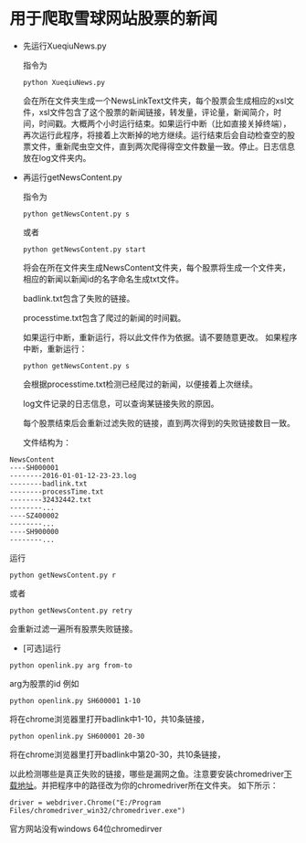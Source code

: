 # 用于爬取雪球网站股票的新闻

* 先运行XueqiuNews.py

	指令为

	```
	python XueqiuNews.py
	```

	会在所在文件夹生成一个NewsLinkText文件夹，每个股票会生成相应的xsl文件，xsl文件包含了这个股票的新闻链接，转发量，评论量，新闻简介，时间，时间戳。大概两个小时运行结束。如果运行中断（比如直接关掉终端），再次运行此程序，将接着上次断掉的地方继续。运行结束后会自动检查空的股票文件，重新爬虫空文件，直到两次爬得得空文件数量一致。停止。日志信息放在log文件夹内。

* 再运行getNewsContent.py

	指令为

	```
	python getNewsContent.py s
	```

	或者

	```
	python getNewsContent.py start
	```

	将会在所在文件夹生成NewsContent文件夹，每个股票将生成一个文件夹，相应的新闻以新闻id的名字命名生成txt文件。

	badlink.txt包含了失败的链接。

	processtime.txt包含了爬过的新闻的时间戳。

	如果运行中断，重新运行，将以此文件作为依据。请不要随意更改。
	如果程序中断，重新运行：

	```
	python getNewsContent.py s
	```

	会根据processtime.txt检测已经爬过的新闻，以便接着上次继续。

	log文件记录的日志信息，可以查询某链接失败的原因。

	每个股票结束后会重新过滤失败的链接，直到两次得到的失败链接数目一致。


	文件结构为：
```
NewsContent
----SH000001
--------2016-01-01-12-23-23.log
--------badlink.txt
--------processTime.txt
--------32432442.txt
--------...
----SZ400002
--------...
----SH900000
--------...
```
运行

```
python getNewsContent.py r
```

或者

```
python getNewsContent.py retry
```

会重新过滤一遍所有股票失败链接。

* [可选]运行

```
python openlink.py arg from-to
```

arg为股票的id
例如

```
python openlink.py SH600001 1-10
```

将在chrome浏览器里打开badlink中1-10，共10条链接，
```
python openlink.py SH600001 20-30
```
将在chrome浏览器里打开badlink中第20-30，共10条链接，

以此检测哪些是真正失败的链接，哪些是漏网之鱼。注意要安装chromedriver[下载地址](http://chromedriver.storage.googleapis.com/index.html?path=2.20/)。并把程序中的路径改为你的chromedriver所在文件夹。
如下所示：

```
driver = webdriver.Chrome("E:/Program Files/chromedriver_win32/chromedriver.exe")
```
官方网站没有windows 64位chromedirver


